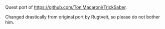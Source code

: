 Quest port of https://github.com/ToniMacaroni/TrickSaber.

Changed drastically from original port by Rugtveit, so please do not bother him.
